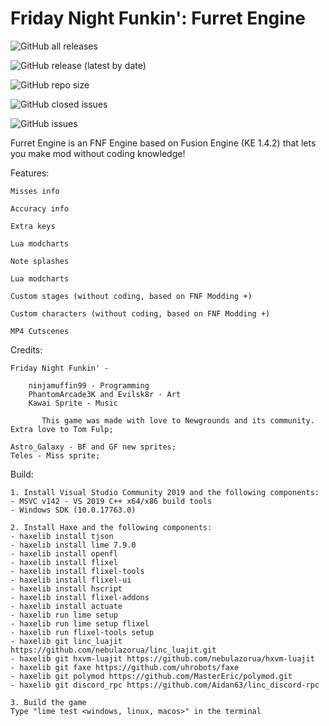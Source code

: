 # Friday Night Funkin': Furret Engine

![GitHub all releases](https://img.shields.io/github/downloads/FurretLol/furret-engine/total?style=flat-square) 

![GitHub release (latest by date)](https://img.shields.io/github/v/release/FurretLol/furret-engine?label=latest-version&style=flat-square)

![GitHub repo size](https://img.shields.io/github/repo-size/FurretLol/furret-engine?style=flat-square)

![GitHub closed issues](https://img.shields.io/github/issues-closed/FurretLol/furret-engine?style=flat-square)

![GitHub issues](https://img.shields.io/github/issues/FurretLol/furret-engine?style=flat-square)

Furret Engine is an FNF Engine based on Fusion Engine (KE 1.4.2) that lets you make mod without coding knowledge!

Features:
		
	Misses info
	
	Accuracy info
		
	Extra keys

	Lua modcharts

	Note splashes

  	Lua modcharts

	Custom stages (without coding, based on FNF Modding +)

	Custom characters (without coding, based on FNF Modding +)
	
	MP4 Cutscenes

Credits:

	Friday Night Funkin' -

		ninjamuffin99 - Programming
		PhantomArcade3K and Evilsk8r - Art
		Kawai Sprite - Music

	       This game was made with love to Newgrounds and its community. Extra love to Tom Fulp;
	
	Astro_Galaxy - BF and GF new sprites;
	Teles - Miss sprite;
	
Build:
	
	1. Install Visual Studio Community 2019 and the following components:
	- MSVC v142 - VS 2019 C++ x64/x86 build tools
	- Windows SDK (10.0.17763.0)

	2. Install Haxe and the following components:
	- haxelib install tjson
	- haxelib install lime 7.9.0
	- haxelib install openfl
	- haxelib install flixel
	- haxelib install flixel-tools
	- haxelib install flixel-ui
	- haxelib install hscript
	- haxelib install flixel-addons
	- haxelib install actuate
	- haxelib run lime setup
	- haxelib run lime setup flixel
	- haxelib run flixel-tools setup
	- haxelib git linc_luajit https://github.com/nebulazorua/linc_luajit.git
	- haxelib git hxvm-luajit https://github.com/nebulazorua/hxvm-luajit
	- haxelib git faxe https://github.com/uhrobots/faxe
	- haxelib git polymod https://github.com/MasterEric/polymod.git
	- haxelib git discord_rpc https://github.com/Aidan63/linc_discord-rpc

	3. Build the game
	Type "lime test <windows, linux, macos>" in the terminal
